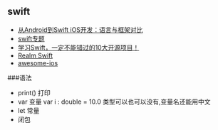 ## swift

- [从Android到Swift iOS开发：语言与框架对比](http://www.infoq.com/cn/articles/from-android-to-swift-ios)
- [swift专题](http://www.cocoachina.com/special/swift/)
- [学习Swift，一定不能错过的10大开源项目！](http://www.cocoachina.com/game/20141013/9896.html)
- [Realm Swift](https://realm.io/cn/products/swift/)
- [awesome-ios](https://github.com/vsouza/awesome-ios)

###语法

- print() 打印
- var 变量 var i : double = 10.0  类型可以也可以没有,变量名还能用中文 
- let 常量
- 闭包